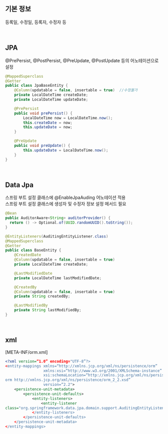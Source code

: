 ## 기본 정보
등록일, 수정일, 등록자, 수정자 등  

<br>

## JPA
@PrePersist, @PostPersist, @PreUpdate, @PostUpdate 등의 어노테이션으로 설정    

````java
@MappedSuperclass
@Getter
public class JpaBaseEntity {
    @Column(updatable = false, insertable = true)  //수정불가
    private LocalDateTime createDate;
    private LocalDateTime updateDate;

    @PrePersist
    public void prePersist() {
        LocalDateTime now = LocalDateTime.now();
        this.createDate = now;
        this.updateDate = now;
    }

    @PreUpdate
    public void preUpdate() {
        this.updateDate = LocalDateTime.now();
    }
}
````

<br>

## Data Jpa
스프링 부트 설정 클래스에 @EnableJpaAuding 어노테이션 적용  
스프링 부트 설정 클래스에 생성자 및 수정자 정보 설정 메서드 필요  

````java
@Bean
public AuditorAware<String> auditorProvider() {
  return () -> Optional.of(UUID.randomUUID().toString());
}

@EntityListeners(AuditingEntityListener.class)
@MappedSuperclass
@Getter
public class BaseEntity {
    @CreatedDate
    @Column(updatable = false, insertable = true)
    private LocalDateTime createDate;

    @LastModifiedDate
    private LocalDateTime lastModifiedDate;

    @CreatedBy
    @Column(updatable = false, insertable = true)
    private String createdBy;

    @LastModifiedBy
    private String lastModifiedBy;
}
````

<br>

## xml 

[META-INF/orm.xml]
````xml
<?xml version=“1.0” encoding="UTF-8”?>
<entity-mappings xmlns=“http://xmlns.jcp.org/xml/ns/persistence/orm”
                 xmlns:xsi=“http://www.w3.org/2001/XMLSchema-instance”
                 xsi:schemaLocation=“http://xmlns.jcp.org/xml/ns/persistence/
orm http://xmlns.jcp.org/xml/ns/persistence/orm_2_2.xsd”
                 version=“2.2">
    <persistence-unit-metadata>
        <persistence-unit-defaults>
            <entity-listeners>
                <entity-listener
class="org.springframework.data.jpa.domain.support.AuditingEntityListener”/>
            </entity-listeners>
        </persistence-unit-defaults>
    </persistence-unit-metadata>
</entity-mappings>
````

<br>


